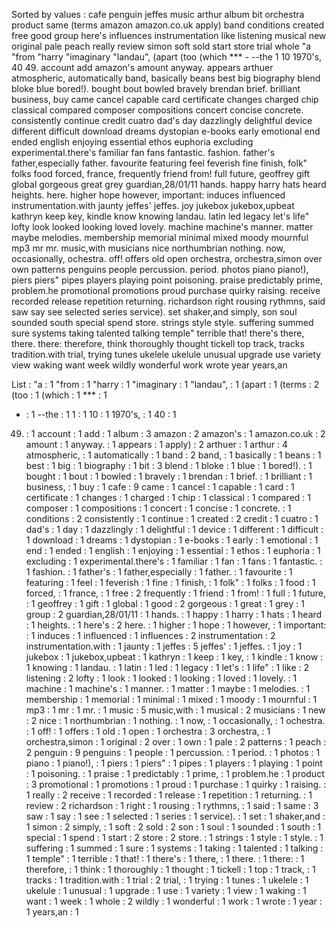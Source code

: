 Sorted by values :
cafe penguin jeffes music arthur album bit orchestra product same (terms amazon amazon.co.uk apply) band conditions created free good group here's influences instrumentation like listening musical new original pale peach really review simon soft sold start store trial whole "a "from "harry "imaginary "landau", (apart (too (which *** - --the 1 10 1970's, 40 49. account add amazon's amount anyway. appears arthuer atmospheric, automatically band, basically beans best big biography blend bloke blue bored!). bought bout bowled bravely brendan brief. brilliant business, buy came cancel capable card certificate changes charged chip classical compared composer compositions concert concise concrete. consistently continue credit cuatro dad's day dazzlingly delightful device different difficult download dreams dystopian e-books early emotional end ended english enjoying essential ethos euphoria excluding experimental.there's familiar fan fans fantastic. fashion. father's father,especially father. favourite featuring feel feverish fine finish, folk" folks food forced, france, frequently friend from! full future, geoffrey gift global gorgeous great grey guardian,28/01/11 hands. happy harry hats heard heights. here. higher hope however, important: induces influenced instrumentation.with jaunty jeffes' jeffes. joy jukebox jukebox,upbeat kathryn keep key, kindle know knowing landau. latin led legacy let's life" lofty look looked looking loved lovely. machine machine's manner. matter maybe melodies. membership memorial minimal mixed moody mournful mp3 mr mr. music,with musicians nice northumbrian nothing. now, occasionally, ochestra. off! offers old open orchestra, orchestra,simon over own patterns penguins people percussion. period. photos piano piano!), piers piers" pipes players playing point poisoning. praise predictably prime, problem.he promotional promotions proud purchase quirky raising. receive recorded release repetition returning. richardson right rousing rythmns, said saw say see selected series service). set shaker,and simply, son soul sounded south special spend store. strings style style. suffering summed sure systems taking talented talking temple" terrible that! there's there, there. there: therefore, think thoroughly thought tickell top track, tracks tradition.with trial, trying tunes ukelele ukelule unusual upgrade use variety view waking want week wildly wonderful work wrote year years,an 

List :
"a : 1
"from : 1
"harry : 1
"imaginary : 1
"landau", : 1
(apart : 1
(terms : 2
(too : 1
(which : 1
*** : 1
- : 1
--the : 1
1 : 1
10 : 1
1970's, : 1
40 : 1
49. : 1
account : 1
add : 1
album : 3
amazon : 2
amazon's : 1
amazon.co.uk : 2
amount : 1
anyway. : 1
appears : 1
apply) : 2
arthuer : 1
arthur : 4
atmospheric, : 1
automatically : 1
band : 2
band, : 1
basically : 1
beans : 1
best : 1
big : 1
biography : 1
bit : 3
blend : 1
bloke : 1
blue : 1
bored!). : 1
bought : 1
bout : 1
bowled : 1
bravely : 1
brendan : 1
brief. : 1
brilliant : 1
business, : 1
buy : 1
cafe : 9
came : 1
cancel : 1
capable : 1
card : 1
certificate : 1
changes : 1
charged : 1
chip : 1
classical : 1
compared : 1
composer : 1
compositions : 1
concert : 1
concise : 1
concrete. : 1
conditions : 2
consistently : 1
continue : 1
created : 2
credit : 1
cuatro : 1
dad's : 1
day : 1
dazzlingly : 1
delightful : 1
device : 1
different : 1
difficult : 1
download : 1
dreams : 1
dystopian : 1
e-books : 1
early : 1
emotional : 1
end : 1
ended : 1
english : 1
enjoying : 1
essential : 1
ethos : 1
euphoria : 1
excluding : 1
experimental.there's : 1
familiar : 1
fan : 1
fans : 1
fantastic. : 1
fashion. : 1
father's : 1
father,especially : 1
father. : 1
favourite : 1
featuring : 1
feel : 1
feverish : 1
fine : 1
finish, : 1
folk" : 1
folks : 1
food : 1
forced, : 1
france, : 1
free : 2
frequently : 1
friend : 1
from! : 1
full : 1
future, : 1
geoffrey : 1
gift : 1
global : 1
good : 2
gorgeous : 1
great : 1
grey : 1
group : 2
guardian,28/01/11 : 1
hands. : 1
happy : 1
harry : 1
hats : 1
heard : 1
heights. : 1
here's : 2
here. : 1
higher : 1
hope : 1
however, : 1
important: : 1
induces : 1
influenced : 1
influences : 2
instrumentation : 2
instrumentation.with : 1
jaunty : 1
jeffes : 5
jeffes' : 1
jeffes. : 1
joy : 1
jukebox : 1
jukebox,upbeat : 1
kathryn : 1
keep : 1
key, : 1
kindle : 1
know : 1
knowing : 1
landau. : 1
latin : 1
led : 1
legacy : 1
let's : 1
life" : 1
like : 2
listening : 2
lofty : 1
look : 1
looked : 1
looking : 1
loved : 1
lovely. : 1
machine : 1
machine's : 1
manner. : 1
matter : 1
maybe : 1
melodies. : 1
membership : 1
memorial : 1
minimal : 1
mixed : 1
moody : 1
mournful : 1
mp3 : 1
mr : 1
mr. : 1
music : 5
music,with : 1
musical : 2
musicians : 1
new : 2
nice : 1
northumbrian : 1
nothing. : 1
now, : 1
occasionally, : 1
ochestra. : 1
off! : 1
offers : 1
old : 1
open : 1
orchestra : 3
orchestra, : 1
orchestra,simon : 1
original : 2
over : 1
own : 1
pale : 2
patterns : 1
peach : 2
penguin : 9
penguins : 1
people : 1
percussion. : 1
period. : 1
photos : 1
piano : 1
piano!), : 1
piers : 1
piers" : 1
pipes : 1
players : 1
playing : 1
point : 1
poisoning. : 1
praise : 1
predictably : 1
prime, : 1
problem.he : 1
product : 3
promotional : 1
promotions : 1
proud : 1
purchase : 1
quirky : 1
raising. : 1
really : 2
receive : 1
recorded : 1
release : 1
repetition : 1
returning. : 1
review : 2
richardson : 1
right : 1
rousing : 1
rythmns, : 1
said : 1
same : 3
saw : 1
say : 1
see : 1
selected : 1
series : 1
service). : 1
set : 1
shaker,and : 1
simon : 2
simply, : 1
soft : 2
sold : 2
son : 1
soul : 1
sounded : 1
south : 1
special : 1
spend : 1
start : 2
store : 2
store. : 1
strings : 1
style : 1
style. : 1
suffering : 1
summed : 1
sure : 1
systems : 1
taking : 1
talented : 1
talking : 1
temple" : 1
terrible : 1
that! : 1
there's : 1
there, : 1
there. : 1
there: : 1
therefore, : 1
think : 1
thoroughly : 1
thought : 1
tickell : 1
top : 1
track, : 1
tracks : 1
tradition.with : 1
trial : 2
trial, : 1
trying : 1
tunes : 1
ukelele : 1
ukelule : 1
unusual : 1
upgrade : 1
use : 1
variety : 1
view : 1
waking : 1
want : 1
week : 1
whole : 2
wildly : 1
wonderful : 1
work : 1
wrote : 1
year : 1
years,an : 1
